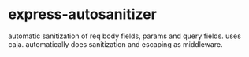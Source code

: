 # express-autosanitizer
automatic sanitization of req body fields, params and query fields. uses caja. automatically does sanitization and escaping as middleware.
